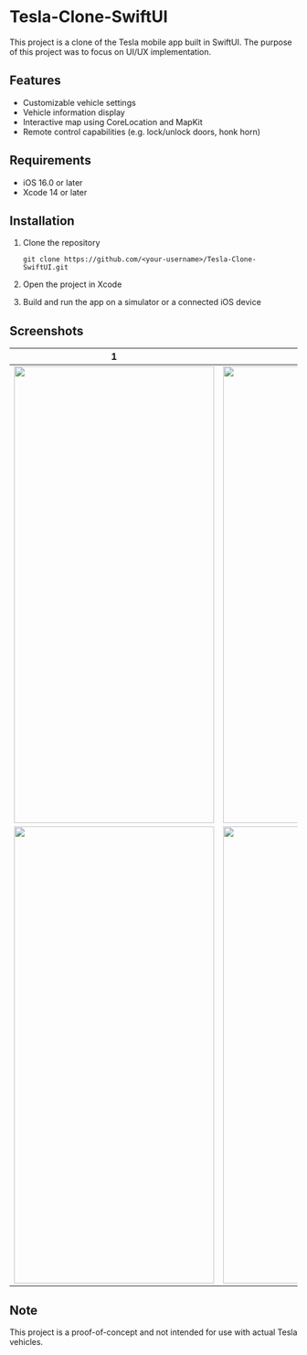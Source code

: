 # Tesla-Clone-SwiftUI

This project is a clone of the Tesla mobile app built in SwiftUI. The purpose of this project was to focus on UI/UX implementation.

## Features
- Customizable vehicle settings
- Vehicle information display
- Interactive map using CoreLocation and MapKit
- Remote control capabilities (e.g. lock/unlock doors, honk horn)

## Requirements
- iOS 16.0 or later
- Xcode 14 or later

## Installation
1. Clone the repository

      ```git clone https://github.com/<your-username>/Tesla-Clone-SwiftUI.git```

2. Open the project in Xcode
2. Build and run the app on a simulator or a connected iOS device

## Screenshots
1 | 2
--- | ---
<img src="https://user-images.githubusercontent.com/16765940/213946033-9893d93a-0263-4386-85a2-6829d7364b05.png" width="350" height="800"> | <img src="https://user-images.githubusercontent.com/16765940/213946036-233cb31f-18ce-46a8-97dd-a7a2976c0041.png" width="350" height="800">
<img src="https://user-images.githubusercontent.com/16765940/213946037-98f5a3a5-1440-43b3-ae59-bf4e2b28256e.png" width="350" height="800"> | <img src="https://user-images.githubusercontent.com/16765940/213946038-9a48f344-cbf3-4c3a-989f-d24862422813.png" width="350" height="800">  

## Note
This project is a proof-of-concept and not intended for use with actual Tesla vehicles.
